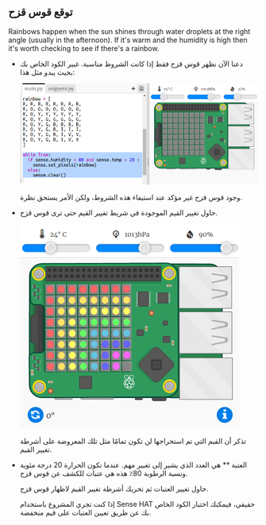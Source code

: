 ## توقع قوس قزح

Rainbows happen when the sun shines through water droplets at the right angle (usually in the afternoon). If it's warm and the humidity is high then it's worth checking to see if there's a rainbow.

+ دعنا الآن نظهر قوس قزح فقط إذا كانت الشروط مناسبة. غيير الكود الخاص بك بحيث يبدو مثل هذا:
    
    ![لقطة الشاشة](images/rainbow-check.png)
    
    وجود قوس قزح غير مؤكد عند استيفاء هذه الشروط، ولكن الأمر يستحق نظرة.

+ حاول تغيير القيم الموجودة في شريط تغيير القيم حتى ترى قوس قزح.
    
    ![لقطة الشاشة](images/rainbow-trigger.png)
    
    تذكر أن القيم التي تم استخراجها لن تكون تمامًا مثل تلك المعروضة على أشرطة تغيير القيم.

+ العتبة ** هي العدد الذي يشير إلى تغيير مهم. عندما تكون الحرارة 20 درجة مئوية ونسبة الرطوبة 80٪ هذه هي عتبات للكشف عن قوس قزح.
    
    حاول تغيير العتبات ثم تحريك أشرطة تغيير القيم لاظهار قوس قزح.
    
    إذا كنت تجري المشروع باستخدام Sense HAT حقيقي، فيمكنك اختبار الكود الخاص بك عن طريق تعيين العتبات على قيم منخفضة.